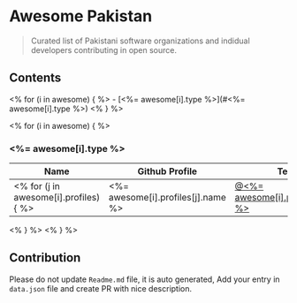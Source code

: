 # Awesome Pakistan
> Curated list of Pakistani software organizations and indidual developers contributing in open source.

## Contents
<% for (i in awesome) { %> - [<%= awesome[i].type %>](#<%= awesome[i].type %>)
<% } %>

<% for (i in awesome) { %>
<h3><a name="<%= awesome[i].type %>"></a><%= awesome[i].type %></h3>

| Name | Github Profile | Technologies | Web |
| --- | --- | --- | --- |
<% for (j in awesome[i].profiles) { %>| <%= awesome[i].profiles[j].name %> | [@<%= awesome[i].profiles[j].github_user %>](<%= awesome[i].profiles[j].github_link %>) | <%= awesome[i].profiles[j].technologies.toString()%> |  [🌍](<%= awesome[i].profiles[j].web %>) | 
<% } %>
<% } %>

## Contribution
Please do not update `Readme.md` file, it is auto generated, Add your entry in `data.json` file and create PR with nice description.